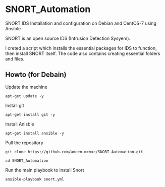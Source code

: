# SNORT_Automation
SNORT IDS Installation and configuration on Debian and CentOS-7 using Ansible 

SNORT is an open source IDS (Intrusion Detection Sysyem).

I creted a script which installs the essential packages for IDS to function, then install SNORT itself.
The code also contains creating essential folders and files.


## Howto (for Debain)

Update the machine

`
apt-get update -y
`

Install git

`
apt-get install git -y
`

Install Anisble

`
apt-get install ansible -y
`

Pull the repository

`
git clone https://github.com/ameen-mcmxc/SNORT_Automation.git
`

`
cd SNORT_Automation
`

Run the main playbook to install Snort

`
ansible-playbook snort.yml
`



